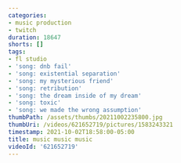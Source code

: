 ```yaml
---
categories:
- music production
- twitch
duration: 18647
shorts: []
tags:
- fl studio
- 'song: dnb fail'
- 'song: existential separation'
- 'song: my mysterious friend'
- 'song: retribution'
- 'song: the dream inside of my dream'
- 'song: toxic'
- 'song: we made the wrong assumption'
thumbPath: /assets/thumbs/20211002235800.jpg
thumbUri: /videos/621652719/pictures/1583243321
timestamp: 2021-10-02T18:58:00-05:00
title: music music music
videoId: '621652719'
---
```

